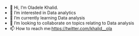 - 👋 Hi, I’m Oladele Khalid.
- 👀 I’m interested in Data analytics
- 🌱 I’m currently learning Data analysis
- 💞️ I’m looking to collaborate on topics relating to Data analysis
- 📫 How to reach me:https://twitter.com/khalid__ola

<!---
Oladele2812/Oladele2812 is a ✨ special ✨ repository because its `README.md` (this file) appears on your GitHub profile.
You can click the Preview link to take a look at your changes.
--->
